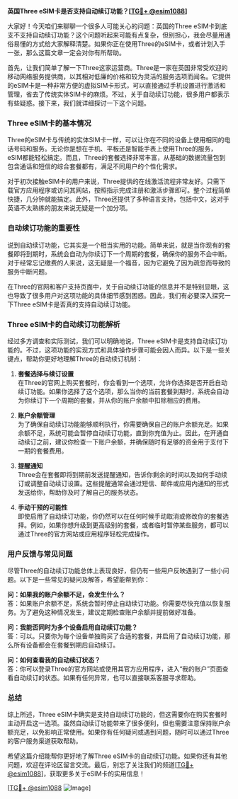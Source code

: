 **英国Three eSIM卡是否支持自动续订功能？[[TG💪+ @esim1088](https://t.me/s/esim1088)]**

大家好！今天咱们来聊聊一个很多人可能关心的问题：英国的Three eSIM卡到底支不支持自动续订功能？这个问题听起来可能有点复杂，但别担心，我会尽量用通俗易懂的方式给大家解释清楚。如果你正在使用Three的eSIM卡，或者计划入手一张，那么这篇文章一定会对你有所帮助。

首先，让我们简单了解一下Three这家运营商。Three是一家在英国非常受欢迎的移动网络服务提供商，以其相对低廉的价格和较为灵活的服务选项而闻名。它提供的eSIM卡是一种非常方便的虚拟SIM卡形式，可以直接通过手机设置进行激活和管理，省去了传统实体SIM卡的麻烦。不过，关于自动续订功能，很多用户都表示有些疑惑。接下来，我们就详细探讨一下这个问题。

### Three eSIM卡的基本情况

Three的eSIM卡与传统的实体SIM卡一样，可以让你在不同的设备上使用相同的电话号码和服务。无论你是想在手机、平板还是智能手表上使用Three的服务，eSIM都能轻松搞定。而且，Three的套餐选择非常丰富，从基础的数据流量包到包含通话和短信的综合套餐都有，满足不同用户的个性化需求。

对于初次接触eSIM卡的用户来说，Three提供的在线激活流程非常友好。只需下载官方应用程序或访问其网站，按照指示完成注册和激活步骤即可。整个过程简单快捷，几分钟就能搞定。此外，Three还提供了多种语言支持，包括中文，这对于英语不太熟练的朋友来说无疑是一个加分项。

### 自动续订功能的重要性

说到自动续订功能，它其实是一个相当实用的功能。简单来说，就是当你现有的套餐即将到期时，系统会自动为你续订下一个周期的套餐，确保你的服务不会中断。对于经常忘记缴费的人来说，这无疑是一个福音，因为它避免了因为疏忽而导致的服务中断问题。

在Three的官网和客户支持页面中，关于自动续订功能的信息并不是特别显眼，这也导致了很多用户对这项功能的具体细节感到困惑。因此，我们有必要深入探究一下Three eSIM卡是否真的支持自动续订功能。

### Three eSIM卡的自动续订功能解析

经过多方调查和实际测试，我们可以明确地说，Three eSIM卡是支持自动续订功能的。不过，这项功能的实现方式和具体操作步骤可能会因人而异。以下是一些关键点，帮助你更好地理解Three的自动续订机制：

1. **套餐选择与续订设置**  
   在Three的官网上购买套餐时，你会看到一个选项，允许你选择是否开启自动续订功能。如果你选择了这个选项，那么当你的当前套餐到期时，系统会自动为你续订下一个周期的套餐，并从你的账户余额中扣除相应的费用。

2. **账户余额管理**  
   为了确保自动续订功能能够顺利执行，你需要确保自己的账户余额充足。如果余额不足，系统可能会暂停自动续订功能，直到你充值为止。因此，在开通自动续订之前，建议你检查一下账户余额，并确保随时有足够的资金用于支付下一期的套餐费用。

3. **提醒通知**  
   Three会在套餐即将到期前发送提醒通知，告诉你剩余的时间以及如何手动续订或调整自动续订设置。这些提醒通常会通过短信、邮件或应用内通知的形式发送给你，帮助你及时了解自己的服务状态。

4. **手动干预的可能性**  
   即使启用了自动续订功能，你仍然可以在任何时候手动取消或修改你的套餐选择。例如，如果你想升级到更高级别的套餐，或者临时暂停某些服务，都可以通过Three的官方网站或应用程序轻松完成操作。

### 用户反馈与常见问题

尽管Three的自动续订功能总体上表现良好，但仍有一些用户反映遇到了一些小问题。以下是一些常见的疑问及解答，希望能帮到你：

**问：如果我的账户余额不足，会发生什么？**  
答：如果账户余额不足，系统会暂时停止自动续订功能。你需要尽快充值以恢复服务。为了避免这种情况发生，建议定期检查账户余额并提前做好准备。

**问：我能否同时为多个设备启用自动续订功能？**  
答：可以。只要你为每个设备单独购买了合适的套餐，并启用了自动续订功能，那么所有设备都会在套餐到期后自动续订。

**问：如何查看我的自动续订状态？**  
答：你可以登录Three的官方网站或使用其官方应用程序，进入“我的账户”页面查看自动续订的状态。如果有任何异常，也可以直接联系客服寻求帮助。

### 总结

综上所述，Three eSIM卡确实是支持自动续订功能的，但这需要你在购买套餐时主动开启这一选项。虽然自动续订功能带来了很多便利，但也需要注意保持账户余额充足，以免影响正常使用。如果你有任何疑问或遇到问题，随时可以通过Three的客户服务渠道获取帮助。

希望这篇介绍能帮你更好地了解Three eSIM卡的自动续订功能。如果你还有其他问题，欢迎在评论区留言交流。最后，别忘了关注我们的频道[[TG💪+ @esim1088](https://t.me/s/esim1088)]，获取更多关于eSIM卡的实用信息！

[[TG💪+ @esim1088](https://t.me/s/esim1088) ![Image](https://i.postimg.cc/4NQfJmqS/Snipaste-2025-05-13-00-14-12.png)]